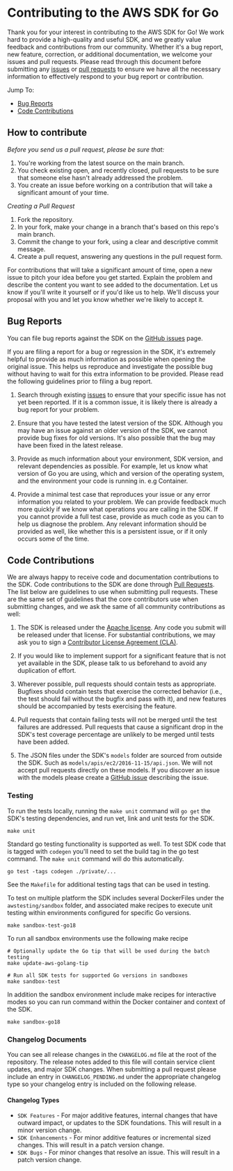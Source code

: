 # Contributing to the AWS SDK for Go

Thank you for your interest in contributing to the AWS SDK for Go!
We work hard to provide a high-quality and useful SDK, and we greatly value
feedback and contributions from our community. Whether it's a bug report,
new feature, correction, or additional documentation, we welcome your issues
and pull requests. Please read through this document before submitting any
[issues] or [pull requests][pr] to ensure we have all the necessary information to
effectively respond to your bug report or contribution.

Jump To:

* [Bug Reports](#Bug-Reports)
* [Code Contributions](#Code-Contributions)

## How to contribute

*Before you send us a pull request, please be sure that:*

1. You're working from the latest source on the main branch.
2. You check existing open, and recently closed, pull requests to be sure
   that someone else hasn't already addressed the problem.
3. You create an issue before working on a contribution that will take a
   significant amount of your time.

*Creating a Pull Request*

1. Fork the repository.
2. In your fork, make your change in a branch that's based on this repo's main branch.
3. Commit the change to your fork, using a clear and descriptive commit message.
4. Create a pull request, answering any questions in the pull request form.

For contributions that will take a significant amount of time, open a new
issue to pitch your idea before you get started. Explain the problem and
describe the content you want to see added to the documentation. Let us know
if you'll write it yourself or if you'd like us to help. We'll discuss your
proposal with you and let you know whether we're likely to accept it.

## Bug Reports

You can file bug reports against the SDK on the [GitHub issues][issues] page.

If you are filing a report for a bug or regression in the SDK, it's extremely
helpful to provide as much information as possible when opening the original
issue. This helps us reproduce and investigate the possible bug without having
to wait for this extra information to be provided. Please read the following
guidelines prior to filing a bug report.

1. Search through existing [issues][] to ensure that your specific issue has
   not yet been reported. If it is a common issue, it is likely there is
   already a bug report for your problem.

2. Ensure that you have tested the latest version of the SDK. Although you
   may have an issue against an older version of the SDK, we cannot provide
   bug fixes for old versions. It's also possible that the bug may have been
   fixed in the latest release.

3. Provide as much information about your environment, SDK version, and
   relevant dependencies as possible. For example, let us know what version
   of Go you are using, which and version of the operating system, and the
   environment your code is running in. e.g Container.

4. Provide a minimal test case that reproduces your issue or any error
   information you related to your problem. We can provide feedback much
   more quickly if we know what operations you are calling in the SDK. If
   you cannot provide a full test case, provide as much code as you can
   to help us diagnose the problem. Any relevant information should be provided
   as well, like whether this is a persistent issue, or if it only occurs
   some of the time.

## Code Contributions

We are always happy to receive code and documentation contributions to the SDK.
Code contributions to the SDK are done through [Pull Requests][pr]. The list below are guidelines to use when submitting pull requests. These are the
same set of guidelines that the core contributors use when submitting changes, and we ask the same of all community contributions as well:

1. The SDK is released under the [Apache license][license]. Any code you submit
   will be released under that license. For substantial contributions, we may
   ask you to sign a [Contributor License Agreement (CLA)][cla].

2. If you would like to implement support for a significant feature that is not
   yet available in the SDK, please talk to us beforehand to avoid any
   duplication of effort.

3. Wherever possible, pull requests should contain tests as appropriate.
   Bugfixes should contain tests that exercise the corrected behavior (i.e., the
   test should fail without the bugfix and pass with it), and new features
   should be accompanied by tests exercising the feature.

4. Pull requests that contain failing tests will not be merged until the test
   failures are addressed. Pull requests that cause a significant drop in the
   SDK's test coverage percentage are unlikely to be merged until tests have
   been added.

5. The JSON files under the SDK's `models` folder are sourced from outside the SDK.
   Such as `models/apis/ec2/2016-11-15/api.json`. We will not accept pull requests
   directly on these models. If you discover an issue with the models please
   create a [GitHub issue][issues] describing the issue.

### Testing

To run the tests locally, running the `make unit` command will `go get` the
SDK's testing dependencies, and run vet, link and unit tests for the SDK.

```
make unit
```

Standard go testing functionality is supported as well. To test SDK code that
is tagged with `codegen` you'll need to set the build tag in the go test
command. The `make unit` command will do this automatically.

```
go test -tags codegen ./private/...
```

See the `Makefile` for additional testing tags that can be used in testing.

To test on multiple platform the SDK includes several DockerFiles under the
`awstesting/sandbox` folder, and associated make recipes to execute
unit testing within environments configured for specific Go versions.

```
make sandbox-test-go18
```

To run all sandbox environments use the following make recipe

```
# Optionally update the Go tip that will be used during the batch testing
make update-aws-golang-tip

# Run all SDK tests for supported Go versions in sandboxes
make sandbox-test
```

In addition the sandbox environment include make recipes for interactive modes
so you can run command within the Docker container and context of the SDK.

```
make sandbox-go18
```

### Changelog Documents

You can see all release changes in the `CHANGELOG.md` file at the root of the
repository. The release notes added to this file will contain service client
updates, and major SDK changes. When submitting a pull request please include an entry in `CHANGELOG_PENDING.md` under the appropriate changelog type so your changelog entry is included on the following release.

#### Changelog Types

* `SDK Features` - For major additive features, internal changes that have
outward impact, or updates to the SDK foundations. This will result in a minor
version change.
* `SDK Enhancements` - For minor additive features or incremental sized changes.
This will result in a patch version change.
* `SDK Bugs` - For minor changes that resolve an issue. This will result in a
patch version change.

[issues]: https://github.com/aws/aws-sdk-go/issues
[pr]: https://github.com/aws/aws-sdk-go/pulls
[license]: http://aws.amazon.com/apache2.0/
[cla]: http://en.wikipedia.org/wiki/Contributor_License_Agreement
[releasenotes]: https://github.com/aws/aws-sdk-go/releases
